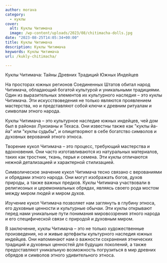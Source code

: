 ```yaml
---
author: morava
category:
  - куклы
cover:
  alt: Куклы Читимача
  image: /wp-content/uploads/2023/08/chitimacha-dolls.jpg
date: "2023-08-25T14:05:34+00:00"
title: Куклы Читимача
description: Куклы Читимача
keywords: Куклы Читимача
url: /kukly-chitimacha/

---
```

Куклы Читимача: Тайны Древних Традиций Южных Индейцев

На просторах южных регионов Соединенных Штатов обитал народ Читимача, обладающий богатой культурой и уникальными традициями. Один из выразительных элементов их культурного наследия – это куклы Читимача. Эти искусствоведения не только являются проявлением мастерства, но и представляют собой ключи к древним ритуалам и символам этного народа.

Куклы Читимача – это культурное наследие южных индейцев, чей дом был в районах Луизианы и Техаса. Они известны также как "куклы йа-йа" или "куклы судьбы", и олицетворяют в себе богатство символов и духовных верований этного этноса.

Творение кукол Читимача – это процесс, требующий мастерства и вдохновения. Они часто изготавливаются из натуральных материалов, таких как тростник, ткань, перья и семена. Эти куклы отличаются нежной детализацией и характерной стилизацией.

Символическое значение кукол Читимача тесно связано с верованиями и обрядами этного народа. Они могут изображать богов, духов природы, а также важных предков. Куклы Читимача участвовали в религиозных и церемониальных обрядах, являясь своего рода мостом между миром людей и миром духов.

Изучение кукол Читимача позволяет нам заглянуть в глубину этноса, его духовные ценности и культурные обычаи. Эти куклы открывают перед нами уникальные пути понимания мировоззрения этного народа и его специфической связи с природой и духовным миром.

В заключение, куклы Читимача – это не только художественные произведения, но и живые артефакты культурного наследия южных индейцев. Они напоминают нам о важности сохранения этнических традиций и духовных ценностей для будущих поколений, а также предоставляют уникальную возможность погрузиться в мир древних обрядов и символов этного удивительного этноса.
